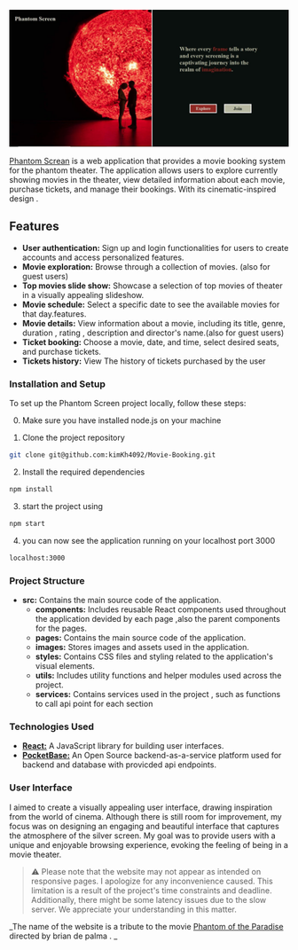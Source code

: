 <p align="center">
    <a href="http://212.129.63.142:3000" target="_blank" rel="noopener">
        <img src="intro.png" alt="" />
    </a>
</p>

[Phantom Screan](http://212.129.63.142:3000) is a web application that provides a movie booking system
for the phantom theater.
The application allows users to explore currently showing movies in the theater,
view detailed information about each movie, purchase tickets,
and manage their bookings. With its cinematic-inspired design .

## Features

- **User authentication:** Sign up and login functionalities for users to create accounts and access personalized features.
- **Movie exploration:** Browse through a collection of movies. (also for guest users)
- **Top movies slide show:** Showcase a selection of top movies of theater in a visually appealing slideshow.
- **Movie schedule:** Select a specific date to see the available movies for that day.features.
- **Movie details:** View information about a movie, including its title, genre, duration , rating , description and director's name.(also for guest users)
- **Ticket booking:** Choose a movie, date, and time, select desired seats, and purchase tickets.
- **Tickets history:** View The history of tickets purchased by the user

### Installation and Setup

To set up the Phantom Screen project locally, follow these steps:

0. Make sure you have installed node.js on your machine

1. Clone the project repository

```sh
git clone git@github.com:kimKh4092/Movie-Booking.git
```

2. Install the required dependencies

```sh
npm install
```

3. start the project using

```sh
npm start
```

4. you can now see the application running on your localhost port 3000

```sh
localhost:3000
```

### Project Structure

- **src:** Contains the main source code of the application.
  - **components:** Includes reusable React components used throughout the application devided by each page ,also the parent components for the pages.
  - **pages:** Contains the main source code of the application.
  - **images:** Stores images and assets used in the application.
  - **styles:** Contains CSS files and styling related to the application's visual elements.
  - **utils:** Includes utility functions and helper modules used across the project.
  - **services:** Contains services used in the project , such as functions to call api point for each section

### Technologies Used

- **[React:](https://github.com/facebook/react)** A JavaScript library for building user interfaces.
- **[PocketBase:](https://github.com/pocketbase/pocketbase)** An Open Source backend-as-a-service platform used for backend and database with provicded api endpoints.

### User Interface

I aimed to create a visually appealing user interface, drawing inspiration from the world of cinema. Although there is still room for improvement, my focus was on designing an engaging and beautiful interface that captures the atmosphere of the silver screen. My goal was to provide users with a unique and enjoyable browsing experience, evoking the feeling of being in a movie theater.

> ⚠️ Please note that the website may not appear as intended on responsive pages.
> I apologize for any inconvenience caused. This limitation is a result of the project's time constraints and
> deadline. Additionally, there might be some latency issues due to the slow server. We appreciate your
> understanding in this matter.

_The name of the website is a tribute to the movie [Phantom of the Paradise](https://www.imdb.com/title/tt0071994/) directed by brian de palma . _
